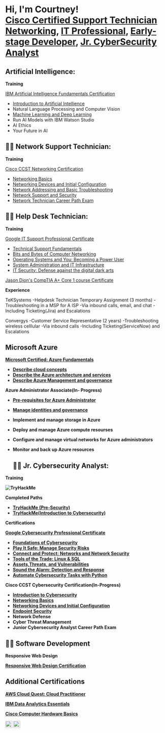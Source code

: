 <h1>Hi, I'm Courtney! <br/><a href="https://www.credly.com/badges/4703e3e8-9f5b-4c4f-866c-54d20ef5eb2a">Cisco Certified Support Technician Networking</a>, <a href="https://www.linkedin.com/in/courtney-mullins-b611502a8//">IT Professional</a>, <a href="https://www.freecodecamp.org/CourtneyMullins">Early-stage Developer</a>, <a href="https://www.credly.com/badges/2d2a576b-7d83-42d3-b592-0bdd24a98acb/public_url">Jr. CyberSecurity Analyst</a></h1>



<h2>Artificial Intelligence:</h2>

<b>Training</b>

  [IBM Artificial Intelligence Fundamentals Certification]()
   - [Introduction to Artificial Intellience](https://skills.yourlearning.ibm.com/activity/MDL-211)
   - Natural Language Processing and Computer Vision
   - [Machine Learning and Deep Learning](https://skills.yourlearning.ibm.com/activity/MDL-212)
   - Run AI Models with IBM Watson Studio
   - AI Ethics
   - Your Future in AI

   
  
<h2>👨‍💻 Network Support Technician:</h2>

<b>Training</b>

 [Cisco CCST Networking Certification](https://www.credly.com/badges/4703e3e8-9f5b-4c4f-866c-54d20ef5eb2a/public_url)
  - [Networking Basics](https://www.credly.com/badges/5faa9340-f59f-4f5a-b0ef-319b04396d6b/public_url)
  - [Networking Devices and Initial Configuration](https://www.credly.com/badges/0445d50e-2f85-4dde-8650-0af909ad64a6/public_url)
  - [Network Addressing and Basic Troubleshooting](https://www.credly.com/badges/5faa9340-f59f-4f5a-b0ef-319b04396d6b/public_url)
  - [Network Support and Security](https://www.credly.com/badges/38d2f62c-ebb6-43a6-a9f2-74d345707f2f/public_url)
  - [Network Technician Career Path Exam](https://www.credly.com/badges/f4f0a874-bb15-4450-864e-f19b61bb525c/public_url)
    
<h2>👨‍💻 Help Desk Technician:</h2>

<b>Training</b>

 [Google IT Support Professional Certificate](https://www.credly.com/badges/de3f67df-4fb0-4a1e-ae96-ecb06df857b4/public_url)
  - [Technical Support Fundamentals](https://www.coursera.org/account/accomplishments/verify/EMHHRHG4AUVH)
  - [Bits and Bytes of Computer Networking](https://www.coursera.org/account/accomplishments/verify/86A6SW56YK36)
  - [Operating Systems and You: Becoming a Power User](https://www.coursera.org/account/accomplishments/verify/UH6ZN84ZNMAC)
  - [System Administration and IT Infrastructure](https://www.coursera.org/account/accomplishments/verify/9CYAJHDLNLLD)
  - [IT Security: Defense against the digital dark arts](https://www.coursera.org/account/accomplishments/verify/MF9YUHSEN4X6)

 [Jason Dion's CompTIA A+ Core 1 course Certificate](https://www.udemy.com/certificate/UC-1a805d5d-739a-4a09-b14a-af9b5169939d/)

<b>Experience</b>

  TeKSystems
   -Helpdesk Technician Temporary Assignment (3 months)
   -Troubleshooting in a MSP for A ISP
   -Via inbound calls, email, and chat
   -Including Ticketing(Jira) and Escalations
   
   Convergys
   -Customer Service Representative (2 years)
   -Troubleshooting wireless celllular 
   -Via inbound calls
   -Including Ticketing(ServiceNow) and Escalations

   <h2>Microsoft Azure</h2>  

<b>[Microsoft Certified: Azure Fundamentals](https://learn.microsoft.com/api/credentials/share/en-us/CourtneyMullins-8507/A40DCCA646AF83C4?sharingId=5A4DF95A1C902EAE)<b>

 - [Describe cloud concepts](https://learn.microsoft.com/api/achievements/share/en-us/CourtneyMullins-8507/8YFSL9CW?sharingId=5A4DF95A1C902EAE)
 - [Describe the Azure architecture and services](https://learn.microsoft.com/api/achievements/share/en-us/CourtneyMullins-8507/JCG4PQHT?sharingId=5A4DF95A1C902EAE0)
 - [Describe Azure Management and governance](https://learn.microsoft.com/api/achievements/share/en-us/CourtneyMullins-8507/HRX9FSQ8?sharingId=5A4DF95A1C902EAE)
   
 <b>Azure Administrator Associate(In- Progress)</b>
 
 - [Pre-requisites for Azure Administrator](https://learn.microsoft.com/api/achievements/share/en-us/CourtneyMullins-8507/UXY5ADL3?sharingId=5A4DF95A1C902EAE) 
 - [Manage identities and governance](https://learn.microsoft.com/api/achievements/share/en-us/CourtneyMullins-8507/NZVNLHHF?sharingId=5A4DF95A1C902EAE)
 - Implement and manage storage in Azure
 - Deploy and manage Azure compute resourses
 - Configure and manage virtual networks for Azure administrators
 - Monitor and back up Azure resources

   <h2>👨‍💻 Jr. Cybersecurity Analyst:</h2>

  <b>Training</b>

   <html>
     <head>
       <img src="https://tryhackme-badges.s3.amazonaws.com/Bullishshe.png" alt="TryHackMe">
     </head>
   </html>

   <b>Completed Paths</b>
  - [TryHackMe (Pre-Security)](https://tryhackme-certificates.s3-eu-west-1.amazonaws.com/THM-DGUKAKPIWH.png)
  - [TryHackMe(Introduction to Cybersecurity)](https://tryhackme-certificates.s3-eu-west-1.amazonaws.com/THM-QRVJXJB81L.png)

  <b>Certifications</b>
  
  [Google Cybersecurity Professional Certificate](https://www.credly.com/badges/2d2a576b-7d83-42d3-b592-0bdd24a98acb/public_url)
  - [Foundations of Cybersecurity](https://www.coursera.org/account/accomplishments/verify/XHPGBZ7K8RBQ)
  - [Play It Safe: Manage Security Risks](https://www.coursera.org/account/accomplishments/verify/E9WDC49ELL72)
  - [Connect and Protect: Networks and Network Security](https://www.coursera.org/account/accomplishments/verify/BL2DBXXD3GMY)
  - [Tools of the Trade: Linux & SQL](https://www.coursera.org/account/accomplishments/verify/WN6FJBDCFKTP)
  - [Assets,Threats, and Vulnerabilities](https://www.coursera.org/account/accomplishments/verify/WD5RBQXGY22H)
  - [Sound the Alarm: Detection and Response](https://www.coursera.org/account/accomplishments/verify/X99NFK7XK6DA)
  - [Automate Cybersecurity Tasks with Python](https://www.coursera.org/account/accomplishments/verify/NCPR6BAGNQQ)

 Cisco CCST Cybersecurity Certification(In-Progress)

  - [Introduction to Cybersecurity](https://www.credly.com/badges/a584fe6a-72e3-4acb-8573-f387c4d05a49/public_url)
  - [Networking Basics](https://www.credly.com/badges/5faa9340-f59f-4f5a-b0ef-319b04396d6b/public_url)
  - [Networking Devices and Initial Configuration](https://www.credly.com/badges/0445d50e-2f85-4dde-8650-0af909ad64a6/public_url)
  - [Endpoint Security](https://www.credly.com/badges/471832f3-87c5-4a60-9001-257e19881b5f/public_url)
  - Network Defense
  - Cyber Threat Management
  - Junior Cybersecurity Analyst Career Path Exam

<h2>👨‍💻 Software Development</h2>

 <b>Responsive Web Design</b>
 
[Responsive Web Design Certification](https://www.freecodecamp.org/certification/CourtneyMullins/responsive-web-design)
  
  </b>
    





<h2>Additional Certifications</h2>

[AWS Cloud Quest: Cloud Practitioner ](https://www.credly.com/badges/461f3912-4cd8-4510-a003-a5c81d8982dc/public_url)

[IBM Data Analytics Essentials](https://www.credly.com/badges/4c988b27-e9b7-413b-b50b-b2676cdd646d/public_url)

[Cisco Computer Hardware Basics](https://www.credly.com/badges/769cf140-45d7-4a3b-8d30-d7c033676b69/public_url)
    



[<img align="left" alt="CourtneyMullins | LinkedIn" width="22px" src="https://cdn.jsdelivr.net/npm/simple-icons@v3/icons/linkedin.svg" />][linkedin]
[<img align="left" alt="CourtneyMullins | Twitter" width="22px" src="https://cdn.jsdelivr.net/npm/simple-icons@v3/icons/twitter.svg" />][twitter]



[linkedin]: https://linkedin.com/in/https://www.linkedin.com/in/courtney-mullins-b611502a8/
[twitter]: https://twitter.com/in/https://https://twitter.com/TitanUpBoi/



